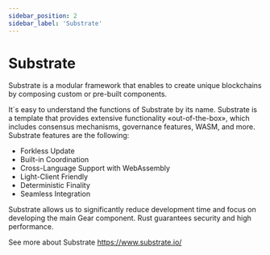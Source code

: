 ```yaml
---
sidebar_position: 2
sidebar_label: 'Substrate'
---
```


# Substrate

Substrate is a modular framework that enables to create unique blockchains by composing custom or pre-built components.

It`s easy to understand the functions of Substrate by its name. Substrate is a template that provides extensive functionality «out-of-the-box», which includes consensus mechanisms, governance features, WASM, and more. Substrate features are the following:

- Forkless Update
- Built-in Coordination
- Cross-Language Support with WebAssembly
- Light-Client Friendly
- Deterministic Finality
- Seamless Integration

Substrate allows us to significantly reduce development time and focus on developing the main Gear component. Rust guarantees security and high performance.

See more about Substrate https://www.substrate.io/